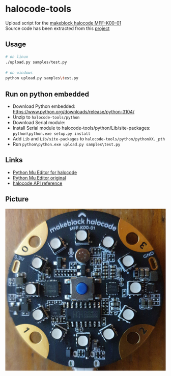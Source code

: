 # halocode-tools

Upload script for the [makeblock halocode MFF-K00-01](https://en.wikipedia.org/wiki/Makeblock#1.6_Makeblock_Halocode)   
Source code has been extracted from this [project](https://github.com/FFtust/mu)

## Usage

```bash
# on linux
./upload.py samples/test.py 

# on windows
python upload.py samples\test.py 

```

## Run on python embedded
- Download Python embedded: https://www.python.org/downloads/release/python-3104/
- Unzip to `halocode-tools/python`
- Download Serial module: 
- Install Serial module to halocode-tools/python/Lib/site-packages: `python\python.exe setup.py install`
- Add `Lib`  and `Lib/site-packages` to `halocode-tools/python/pythonXX._pth`
- Run `python\python.exe upload.py samples\test.py`

## Links

- [Python Mu Editor for halocode](http://docs.makeblock.com/halocode/en/tutorials/use-python-mu.html)
- [Python Mu Editor original](https://codewith.mu/)
- [halocode API reference](http://docs.makeblock.com/halocode/en/block-reference/block-reference.html)

## Picture

![halocode](halocode.jpg)
